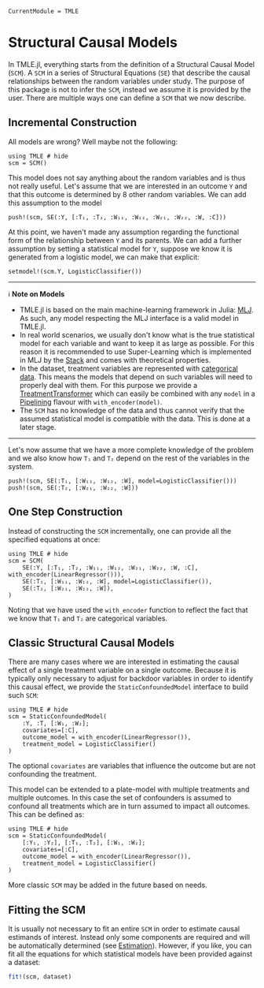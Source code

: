 ```@meta
CurrentModule = TMLE
```

# Structural Causal Models

In TMLE.jl, everything starts from the definition of a Structural Causal Model (`SCM`). A `SCM` in a series of Structural Equations (`SE`) that describe the causal relationships between the random variables under study. The purpose of this package is not to infer the `SCM`, instead we assume it is provided by the user. There are multiple ways one can define a `SCM` that we now describe.

## Incremental Construction

All models are wrong? Well maybe not the following:

```@example scm-incremental
using TMLE # hide
scm = SCM()
```

This model does not say anything about the random variables and is thus not really useful. Let's assume that we are interested in an outcome ``Y`` and that this outcome is determined by 8 other random variables. We can add this assumption to the model

```@example scm-incremental
push!(scm, SE(:Y, [:T₁, :T₂, :W₁₁, :W₁₂, :W₂₁, :W₂₂, :W, :C]))
```

At this point, we haven't made any assumption regarding the functional form of the relationship between ``Y`` and its parents. We can add a further assumption by setting a statistical model for ``Y``, suppose we know it is generated from a logistic model, we can make that explicit:

```@example scm-incremental
setmodel!(scm.Y, LogisticClassifier())
```

---
ℹ️ **Note on Models**

- TMLE.jl is based on the main machine-learning framework in Julia: [MLJ](https://alan-turing-institute.github.io/MLJ.jl/dev/). As such, any model respecting the MLJ interface is a valid model in TMLE.jl.
- In real world scenarios, we usually don't know what is the true statistical model for each variable and want to keep it as large as possible. For this reason it is recommended to use Super-Learning which is implemented in MLJ by the [Stack](https://alan-turing-institute.github.io/MLJ.jl/dev/model_stacking/#Model-Stacking) and comes with theoretical properties.
- In the dataset, treatment variables are represented with [categorical data](https://alan-turing-institute.github.io/MLJ.jl/dev/working_with_categorical_data/). This means the models that depend on such variables will need to properly deal with them. For this purpose we provide a [TreatmentTransformer](@ref) which can easily be combined with any `model` in a [Pipelining](https://alan-turing-institute.github.io/MLJ.jl/dev/linear_pipelines/) flavour with `with_encoder(model)`.
- The `SCM` has no knowledge of the data and thus cannot verify that the assumed statistical model is compatible with the data. This is done at a later stage.

---

Let's now assume that we have a more complete knowledge of the problem and we also know how `T₁` and `T₂` depend on the rest of the variables in the system.

```@example scm-incremental
push!(scm, SE(:T₁, [:W₁₁, :W₁₂, :W], model=LogisticClassifier()))
push!(scm, SE(:T₂, [:W₂₁, :W₂₂, :W]))
```

## One Step Construction

Instead of constructing the `SCM` incrementally, one can provide all the specified equations at once:

```@example scm-one-step
using TMLE # hide
scm = SCM(
    SE(:Y, [:T₁, :T₂, :W₁₁, :W₁₂, :W₂₁, :W₂₂, :W, :C], with_encoder(LinearRegressor())),
    SE(:T₁, [:W₁₁, :W₁₂, :W], model=LogisticClassifier()),
    SE(:T₂, [:W₂₁, :W₂₂, :W]),
)
```

Noting that we have used the `with_encoder` function to reflect the fact that we know that `T₁` and `T₂` are categorical variables.

## Classic Structural Causal Models

There are many cases where we are interested in estimating the causal effect of a single treatment variable on a single outcome. Because it is typically only necessary to adjust for backdoor variables in order to identify this causal effect, we provide the `StaticConfoundedModel` interface to build such `SCM`:

```@example static-scm-1
using TMLE # hide
scm = StaticConfoundedModel(
    :Y, :T, [:W₁, :W₂];
    covariates=[:C],
    outcome_model = with_encoder(LinearRegressor()),
    treatment_model = LogisticClassifier()
)
```

The optional `covariates` are variables that influence the outcome but are not confounding the treatment.

This model can be extended to a plate-model with multiple treatments and multiple outcomes. In this case the set of confounders is assumed to confound all treatments which are in turn assumed to impact all outcomes. This can be defined as:

```@example static-scm-2
using TMLE # hide
scm = StaticConfoundedModel(
    [:Y₁, :Y₂], [:T₁, :T₂], [:W₁, :W₂];
    covariates=[:C],
    outcome_model = with_encoder(LinearRegressor()),
    treatment_model = LogisticClassifier()
)
```

More classic `SCM` may be added in the future based on needs.

## Fitting the SCM

It is usually not necessary to fit an entire `SCM` in order to estimate causal estimands of interest. Instead only some components are required and will be automatically determined (see [Estimation](@ref)). However, if you like, you can fit all the equations for which statistical models have been provided against a dataset:

```julia
fit!(scm, dataset)
```
